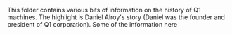 This folder contains various bits of information on the history of Q1 machines. The highlight is Daniel Alroy's story (Daniel was the founder and president of Q1 corporation). Some of the information here 
